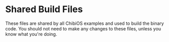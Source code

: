 # Shared Build Files

These files are shared by all ChibiOS examples and used to build the binary code. You should not need to make any changes to these files, unless you know what you're doing.